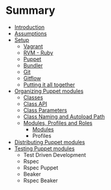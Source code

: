 # Summary

* [Introduction](README.md)
* [Assumptions](chapter1.md)
* [Setup](chapter2.md)
   * [Vagrant](vagrant.md)
   * [RVM - Ruby](rvm_-_ruby.md)
   * [Puppet](puppet.md)
   * [Bundler](bundler.md)
   * [Git](git.md)
   * [Gitflow](gitflow.md)
   * [Putting it all together](putting_it_all_together.md)
* [Organizing Puppet modules](chapter3.md)
   * [Classes](classes.md)
   * [Class API](class_api.md)
   * [Class Parameters](class_parameters.md)
   * [Class Naming and Autoload Path](class_naming_and_autoload_path.md)
   * [Modules, Profiles and Roles](modules,_profiles_and_roles.md)
       * [Modules](modules.md)
       * Profiles
* [Distributing Puppet modules](chapter4.md)
* [Testing Puppet modules](chapter5.md)
   * Test Driven Development
   * Rspec
   * Rspec Puppet
   * Beaker
   * Rspec Beaker

